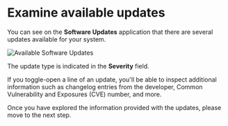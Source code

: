 # Examine available updates

You can see on the **Software Updates** application that there are several updates available for your system.

![Available Software Updates](/smcbrien/scenarios/webconsole-software/assets/Available-Updates.png)

The update type is indicated in the **Severity** field.   

If you toggle-open a line of an update, you'll be able to inspect additional information such as changelog entries from the developer, Common Vulnerability and Exposures (CVE) number, and more. 

Once you have explored the information provided with the updates, please move to the next step.
